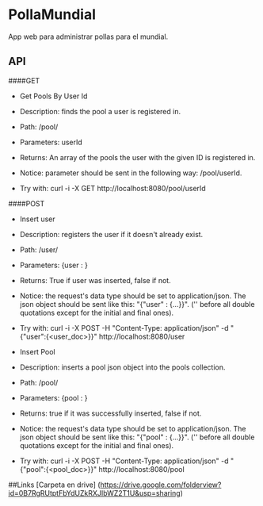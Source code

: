 PollaMundial
============

App web para administrar pollas para el mundial.

API
---
####GET
- Get Pools By User Id

 * Description: finds the pool a user is registered in.

 * Path: /pool/

 * Parameters: userId
 * Returns: An array of the pools the user with the given ID is registered in.

 * Notice: parameter should be sent in the following way: /pool/userId.
 
 * Try with: curl -i -X GET http://localhost:8080/pool/userId

####POST
- Insert user

 * Description: registers the user if it doesn't already exist.

 * Path: /user/

 * Parameters: {user : <user json obj>}
 * Returns: True if user was inserted, false if not.

 * Notice: the request's data type should be set to application/json. The json object should be sent like this: 
"{\"user\" : {...}}". ('\' before all double quotations except for the initial and final ones).
 
 * Try with: curl -i -X POST -H "Content-Type: application/json" -d "{\"user\":{<user_doc>}}" http://localhost:8080/user

- Insert Pool
 * Description: inserts a pool json object into the pools collection.

 * Path: /pool/

 * Parameters: {pool : <pool json obj>}
 * Returns: true if it was successfully inserted, false if not.

 * Notice: the request's data type should be set to application/json. The json object should be sent like this: 
"{\"pool\" : {...}}". ('\' before all double quotations except for the initial and final ones).
 
 * Try with: curl -i -X POST -H "Content-Type: application/json" -d "{\"pool\":{<pool_doc>}}" http://localhost:8080/pool


##Links
[Carpeta en drive] (https://drive.google.com/folderview?id=0B7RgRUtptFbYdUZkRXJIbWZ2T1U&usp=sharing)
